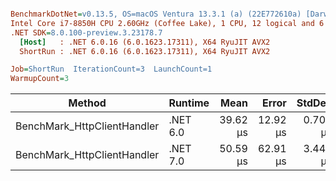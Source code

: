 ``` ini

BenchmarkDotNet=v0.13.5, OS=macOS Ventura 13.3.1 (a) (22E772610a) [Darwin 22.4.0]
Intel Core i7-8850H CPU 2.60GHz (Coffee Lake), 1 CPU, 12 logical and 6 physical cores
.NET SDK=8.0.100-preview.3.23178.7
  [Host]   : .NET 6.0.16 (6.0.1623.17311), X64 RyuJIT AVX2
  ShortRun : .NET 6.0.16 (6.0.1623.17311), X64 RyuJIT AVX2

Job=ShortRun  IterationCount=3  LaunchCount=1  
WarmupCount=3  

```
|                      Method |  Runtime |     Mean |    Error |   StdDev |   Gen0 |   Gen1 | Allocated |
|---------------------------- |--------- |---------:|---------:|---------:|-------:|-------:|----------:|
| BenchMark_HttpClientHandler | .NET 6.0 | 39.62 μs | 12.92 μs | 0.708 μs | 0.7935 | 0.4272 |   4.89 KB |
| BenchMark_HttpClientHandler | .NET 7.0 | 50.59 μs | 62.91 μs | 3.448 μs | 1.5869 | 0.4883 |   8.78 KB |
